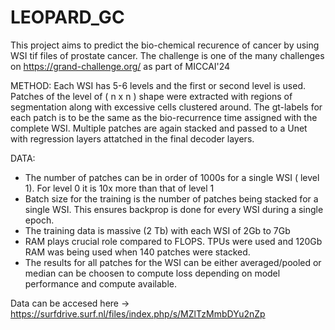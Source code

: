 # LEOPARD_GC


This project aims to predict the bio-chemical recurence of cancer by using WSI tif files of prostate cancer.
The challenge is one of the many challenges on https://grand-challenge.org/ as part of MICCAI'24

METHOD:
 Each WSI has 5-6 levels and the first or second level is used.
 Patches of the level of ( n x n ) shape were extracted with regions of segmentation along with excessive cells clustered around. 
 The gt-labels for each patch is to be the same as the bio-recurrence time assigned with the complete WSI. Multiple patches are again stacked and passed to a Unet with regression 
 layers attatched in the final decoder layers. 


DATA: 
 - The number of patches can be in order of 1000s for a single WSI ( level 1). For level 0 it is 10x more than that of level 1
 - Batch size for the training is the number of patches being stacked for a single WSI. This ensures backprop is done for every WSI during a single epoch. 
 - The training data is massive (2 Tb) with each WSI of 2Gb to 7Gb
 - RAM plays crucial role compared to FLOPS. TPUs were used and 120Gb RAM was being used when 140 patches were stacked.
 - The results for all patches for the WSI can be either averaged/pooled or median can be choosen to compute loss depending on model performance and compute available. 



Data can be accesed here ->  https://surfdrive.surf.nl/files/index.php/s/MZlTzMmbDYu2nZp
